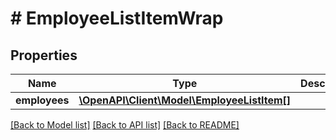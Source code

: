 # # EmployeeListItemWrap

## Properties

Name | Type | Description | Notes
------------ | ------------- | ------------- | -------------
**employees** | [**\OpenAPI\Client\Model\EmployeeListItem[]**](EmployeeListItem.md) |  | [optional]

[[Back to Model list]](../../README.md#models) [[Back to API list]](../../README.md#endpoints) [[Back to README]](../../README.md)
